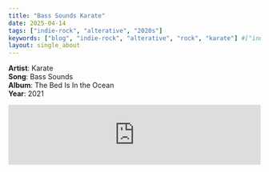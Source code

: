 ```yaml
---
title: "Bass Sounds Karate"
date: 2025-04-14
tags: ["indie-rock", "alterative", "2020s"] 
keywords: ["blog", "indie-rock", "alterative", "rock", "karate"] #["indie-rock", "alterative", "rock", "lo-fi", "new", "60s", "70s", "80s", "90s", "2000s", "2010s", "2020s"]
layout: single_about
---
```


**Artist**: Karate \
**Song**: Bass Sounds \
**Album**: The Bed Is In the Ocean \
**Year**: 2021

<iframe style="border: 0; width: 100%; height: 120px;" src="https://bandcamp.com/EmbeddedPlayer/album=2571820529/size=large/bgcol=ffffff/linkcol=0687f5/tracklist=false/artwork=small/track=3157382380/transparent=true/" seamless><a href="https://karateallston.bandcamp.com/album/the-bed-is-in-the-ocean">The Bed Is In the Ocean by Karate</a></iframe>